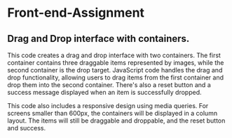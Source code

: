 # Front-end-Assignment
## Drag and Drop interface with containers. 
This code creates a drag and drop interface with two containers. The first container contains three draggable items represented by images, while the second container is the drop target. JavaScript code handles the drag and drop functionality, allowing users to drag items from the first container and drop them into the second container. There's also a reset button and a success message displayed when an item is successfully dropped.

This code also includes a responsive design using media queries. For screens smaller than 600px, the containers will be displayed in a column layout. The items will still be draggable and droppable, and the reset button and success.
